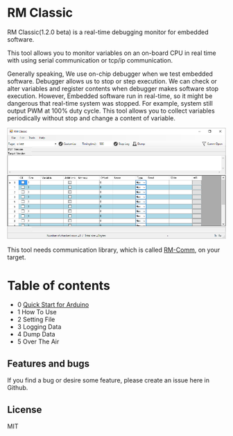 # RM Classic
RM Classic(1.2.0 beta) is a real-time debugging monitor for embedded software.

This tool allows you to monitor variables on an on-board CPU in real time with using serial communication or tcp/ip communication.

Generally speaking, We use on-chip debugger when we test embedded software.
Debugger allows us to stop or step execution. We can check or alter variables and register contents when debugger makes software stop execution.
However, Embedded software run in real-time, so it might be dangerous that real-time system was stopped. For example, system still output PWM at 100% duty cycle.
This tool allows you to collect variables periodically without stop and change a content of variable.

![RM Classic screen](mdContents/RMScreenShot_1_Initial.png "screenshot")

This tool needs communication library, which is called [RM-Comm](https://github.com/NaoNaoMe/RM-Comm), on your target.

# Table of contents
- 0 [Quick Start for Arduino](https://github.com/NaoNaoMe/RM-Classic/tree/master)
- 1 How To Use
- 2 Setting File
- 3 Logging Data
- 4 Dump Data
- 5 Over The Air

## Features and bugs
If you find a bug or desire some feature, please create an issue here in Github.

## License
MIT

